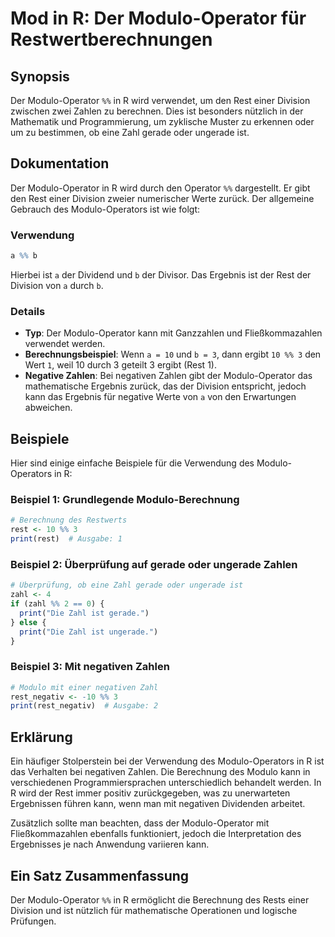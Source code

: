 <!--
Meta Description: # Mod in R: Der Modulo-Operator für Restwertberechnungen ## Synopsis Der Modulo-Operator `%%` in R wird verwendet, um den Rest einer Division zwischen...
Meta Keywords: der, modulo, ist, operator, rest
-->

# Mod in R: Der Modulo-Operator für Restwertberechnungen

## Synopsis
Der Modulo-Operator `%%` in R wird verwendet, um den Rest einer Division zwischen zwei Zahlen zu berechnen. Dies ist besonders nützlich in der Mathematik und Programmierung, um zyklische Muster zu erkennen oder um zu bestimmen, ob eine Zahl gerade oder ungerade ist.

## Dokumentation
Der Modulo-Operator in R wird durch den Operator `%%` dargestellt. Er gibt den Rest einer Division zweier numerischer Werte zurück. Der allgemeine Gebrauch des Modulo-Operators ist wie folgt:

### Verwendung
```R
a %% b
```
Hierbei ist `a` der Dividend und `b` der Divisor. Das Ergebnis ist der Rest der Division von `a` durch `b`.

### Details
- **Typ**: Der Modulo-Operator kann mit Ganzzahlen und Fließkommazahlen verwendet werden.
- **Berechnungsbeispiel**: Wenn `a = 10` und `b = 3`, dann ergibt `10 %% 3` den Wert `1`, weil 10 durch 3 geteilt 3 ergibt (Rest 1).
- **Negative Zahlen**: Bei negativen Zahlen gibt der Modulo-Operator das mathematische Ergebnis zurück, das der Division entspricht, jedoch kann das Ergebnis für negative Werte von `a` von den Erwartungen abweichen.

## Beispiele
Hier sind einige einfache Beispiele für die Verwendung des Modulo-Operators in R:

### Beispiel 1: Grundlegende Modulo-Berechnung
```R
# Berechnung des Restwerts
rest <- 10 %% 3
print(rest)  # Ausgabe: 1
```

### Beispiel 2: Überprüfung auf gerade oder ungerade Zahlen
```R
# Überprüfung, ob eine Zahl gerade oder ungerade ist
zahl <- 4
if (zahl %% 2 == 0) {
  print("Die Zahl ist gerade.")
} else {
  print("Die Zahl ist ungerade.")
}
```

### Beispiel 3: Mit negativen Zahlen
```R
# Modulo mit einer negativen Zahl
rest_negativ <- -10 %% 3
print(rest_negativ)  # Ausgabe: 2
```

## Erklärung
Ein häufiger Stolperstein bei der Verwendung des Modulo-Operators in R ist das Verhalten bei negativen Zahlen. Die Berechnung des Modulo kann in verschiedenen Programmiersprachen unterschiedlich behandelt werden. In R wird der Rest immer positiv zurückgegeben, was zu unerwarteten Ergebnissen führen kann, wenn man mit negativen Dividenden arbeitet. 

Zusätzlich sollte man beachten, dass der Modulo-Operator mit Fließkommazahlen ebenfalls funktioniert, jedoch die Interpretation des Ergebnisses je nach Anwendung variieren kann.

## Ein Satz Zusammenfassung
Der Modulo-Operator `%%` in R ermöglicht die Berechnung des Rests einer Division und ist nützlich für mathematische Operationen und logische Prüfungen.